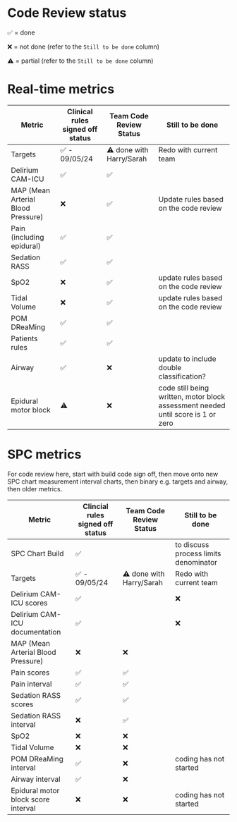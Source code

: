 # Code Review status 


✅ = done

❌ = not done (refer to the `Still to be done` column)

⚠️ = partial (refer to the `Still to be done` column)

# Real-time metrics

Metric | Clinical rules signed off status | Team Code Review Status | Still to be done |
|---|---|---|---|
Targets|✅ - 09/05/24| ⚠️ done with Harry/Sarah|Redo with current team||
Delirium CAM-ICU |✅|✅| |
MAP (Mean Arterial Blood Pressure)|❌|✅|Update rules based on the code review|
Pain (including epidural)|✅|✅| |
Sedation RASS|✅|✅| |
SpO2|❌|✅|update rules based on the code review|
Tidal Volume|❌|✅|update rules based on the code review|
POM DReaMing|✅|✅||
Patients rules| ✅| ✅ ||
Airway|✅|❌|update to include double classification?|
Epidural motor block| ⚠️ |❌| code still being written, motor block assessment needed until score is 1 or zero|

# SPC metrics
For code review here, start with build code sign off, then move onto new SPC chart measurement interval charts, then binary e.g. targets and airway, then older metrics.

Metric | Clincial rules signed off status | Team Code Review Status | Still to be done |
|---|---|---|---|
SPC Chart Build|✅||to discuss process limits denominator|
Targets|✅ - 09/05/24|⚠️ done with Harry/Sarah|Redo with current team||
Delirium CAM-ICU scores | ✅| |❌ | James has started coding|
Delirium CAM-ICU documentation| ✅| |❌ |  James has started coding |
MAP (Mean Arterial Blood Pressure)|❌|❌||
Pain scores|✅|✅||
Pain interval|✅|✅||
Sedation RASS scores|✅|✅||
Sedation RASS interval|❌|✅||
SpO2|❌|❌||
Tidal Volume|❌|❌||
POM DReaMing interval|✅|❌|coding has not started|
Airway interval|✅|❌||coding started|
Epidural motor block score interval|❌|❌|coding has not started|
